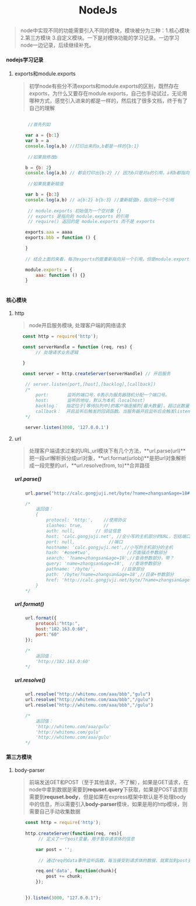 # <p align = "center"> NodeJs </p>

> node中实现不同的功能需要引入不同的模块，模块被分为三种：1.核心模块 2.第三方模块 3.自定义模块。一下是对模块功能的学习记录。一边学习node一边记录，后续继续补充。

#### nodejs学习记录

1. exports和module.exports

    > 初学node有些分不清exports和module.exports的区别，既然存在exports，为什么又要存在module.exports，自己也手动试过，无论用哪种方式，感觉引入进来的都是一样的，然后找了很多文档，终于有了自己的理解

    ```js
        
         //首先列如

        var a = {b:1}
        var b = a
        console.log(a,b) //打印出来的a,b都是一样的{b:1}
          
         //如果我修改b

        b = {b: 2}
        console.log(a,b) // 都会打印出{b:2} // 因为b只是对a的引用，a和b都指向同一个地方
          
         //如果我重新赋值

        var b = {b:3}
        console.log(a,b) // a{b:2} b{b:3} //重新赋值b，指向另一个引用
        
         // module.exports 初始值为一个空对象 {}
         // exports 是指向的 module.exports 的引用
         // require() 返回的是 module.exports 而不是 exports

        exports.aaa = aaaa
        exports.bbb = function () {

        }
        
        // 结合上面的来看，每次exports的是重新指向另一个引用，但是module.exports里面没有改变

        module.exports = {
            aaa: function () {}
        }
      
    ```

#### 核心模块

1. http
    > node开启服务模块, 处理客户端的网络请求
    ```js
       const http = require('http');

       const serverHandle = function (req, res) {
            // 处理请求业务逻辑

       }

       const server = http.createServer(serverHandle) // 开启服务

        // server.listen(port,[host],[backlog],[callback])
        /*
            port:       监听的端口号，0表示为服务器随机分配一个端口号。
            host:       监听的地址，默认为本机（localhost）
            backlog：   指定位于[等待队列中]的客户端连接的[最大数量]。超过此数量，则服务器拒绝新的客户端请求。
            callback：  开启监听后触发的回调函数。当服务器开启监听后会触发listening事件，可以通过监听listening事件来代替callback回调函数。
        */

        server.listen(3000, '127.0.0.1')
    ```

2. url
    > 处理客户端请求过来的URL,url模块下有几个方法，**url.parse(url)**把一段url解析拆分成url对象，**url.format(urlobj)**是把url对象解析成一段完整的url，**url.resolve(from, to)**合并路径

    ##### url.parse()
    ```js
        url.parse("http://calc.gongjuji.net/byte/?name=zhangsan&age=18#one#two")

        /*
            返回值：
            {
                protocol: 'http:',    //使用协议
                slashes: true,        //
                auth: null,		   // 验证信息
                host: 'calc.gongjuji.net', //全小写的主机部分的URL，包括端口信息。
                port: null,				//端口
                hostname: 'calc.gongjuji.net',//小写的主机部分的主机
                hash: '#one#two',			   //页面锚点参数部分
                search: '?name=zhangsan&age=18',//查询参数部分，带？
                query: 'name=zhangsan&age=18',  //查询参数部分
                pathname: '/byte/',			 //目录部分
                path: '/byte/?name=zhangsan&age=18',//目录+参数部分
                href: 'http://calc.gongjuji.net/byte/?name=zhangsan&age=18#one#two'  //最初解析的完整的网址。双方的协议和主机是小写
            }
        */
    ```
    ##### url.format()
    ```js
        url.format({
            protocol:"http:",
            host:"182.163.0:60",
            port:"60"
        });

        /*
            返回值：
            'http://182.163.0:60'
        */
    ```

    ##### url.resolve()
    ```js
        url.resolve("http://whitemu.com/aaa/bbb","gulu")
        url.resolve("http://whitemu.com/aaa/bbb","/gulu")
        url.resolve("http://whitemu.com/aaa/bbb","/gulu")

        /*
            返回值：
            'http://whitemu.com/aaa/gulu'
            'http://whitemu.com/gulu'
            'http://whitemu.com/aaa/gulu'
        */
    ```
    


#### 第三方模块

1. body-parser

    > 前端发送GET和POST（至于其他请求，不了解），如果是GET请求，在node中拿到数据是需要到**requset.query**下获取，如果是POST请求则需要到**requset.body**，但是如果在express框架中默认是不处理body中的信息，所以需要引入**body-parser**模块，如果是用的http模块，则需要自己手动收集数据

    ```js
        const http = require('http');
        
        http.createServer(function(req, res){
             // 定义了一个post变量，用于暂存请求体的信息

            var post = '';     
        
             // 通过req的data事件监听函数，每当接受到请求体的数据，就累加到post变量中

            req.on('data', function(chunk){    
                post += chunk;
            });

            
        }).listen(3000, "127.0.0.1");
    ```

